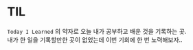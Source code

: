 # TIL

`Today I Learned` 의 약자로 오늘 내가 공부하고 배운 것을 기록하는 곳. <br/>
내가 한 일을 기록할만한 곳이 없었는데 이번 기회에 한 번 노력해보자.. 
